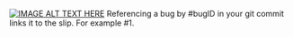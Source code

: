 [![IMAGE ALT TEXT HERE](http://img.youtube.com/vi/YOUTUBE_VIDEO_ID_HERE/0.jpg)](http://www.youtube.com/watch?v=https://www.youtube.com/watch?v=5tlPqzbpNAc)
Referencing a bug by #bugID in your git commit links it to the slip. For example #1.
